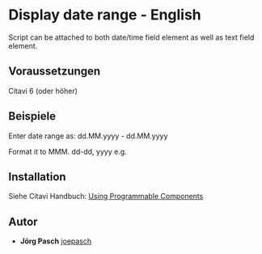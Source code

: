# Display date range - English

Script can be attached to both date/time field element as well as text field element.

## Voraussetzungen
Citavi 6 (oder höher)

## Beispiele
Enter date range as: dd.MM.yyyy - dd.MM.yyyy

Format it to MMM. dd-dd, yyyy e.g.

## Installation
Siehe Citavi Handbuch: [Using Programmable Components](https://www.citavi.com/programmable_components)

## Autor

* **Jörg Pasch** [joepasch](https://github.com/joepasch)
